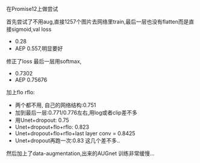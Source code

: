 在Promise12上做尝试

首先尝试了不用aug,直接1257个图片去网络里train,最后一层也没有flatten而是直接sigmoid,val loss 
- 0.28
- AEP 0.557,明显要好

修正了loss 最后一层用softmax,
- 0.7302
- AEP 0.75676


加上flo rflo:
- 两个都不用, 自己的网络结构:0.751
- 加到最后一层:0.771/0.776左右,用log或者clip差不多
- 用Unet+dropout: 0.75
- Unet+dropout+flo+rflo: 0.823
- Unet+dropout+flo+rflo+last layer conv = 0.8425
- Unet+dropout再跑一次:0.83
这几个差不多..

然后加上了data-augmentation,出来的AUGnet 训练非常缓慢...
